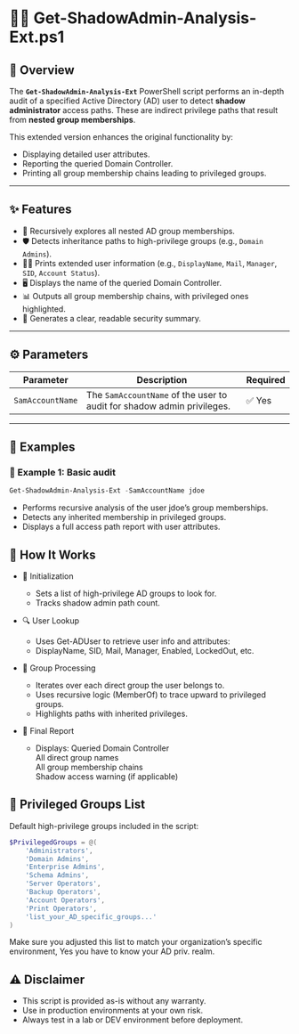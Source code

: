 # 🕵️‍♂️ Get-ShadowAdmin-Analysis-Ext.ps1

## 📘 Overview

The **`Get-ShadowAdmin-Analysis-Ext`** PowerShell script performs an in-depth audit of a specified Active Directory (AD) user to detect **shadow administrator** access paths. These are indirect privilege paths that result from **nested group memberships**.

This extended version enhances the original functionality by:

- Displaying detailed user attributes.
- Reporting the queried Domain Controller.
- Printing all group membership chains leading to privileged groups.

---

## ✨ Features

- 🔁 Recursively explores all nested AD group memberships.
- 🛡️ Detects inheritance paths to high-privilege groups (e.g., `Domain Admins`).
- 🧑‍💼 Prints extended user information (e.g., `DisplayName`, `Mail`, `Manager`, `SID`, `Account Status`).
- 🖥️ Displays the name of the queried Domain Controller.
- 📊 Outputs all group membership chains, with privileged ones highlighted.
- 🧾 Generates a clear, readable security summary.

---

## ⚙️ Parameters

| Parameter         | Description                                                             | Required |
|-------------------|-------------------------------------------------------------------------|----------|
| `SamAccountName`  | The `SamAccountName` of the user to audit for shadow admin privileges. | ✅ Yes   |

---

## 🚀 Examples

### 🔹 Example 1: Basic audit

```powershell
Get-ShadowAdmin-Analysis-Ext -SamAccountName jdoe
```

- Performs recursive analysis of the user jdoe’s group memberships.
- Detects any inherited membership in privileged groups.
- Displays a full access path report with user attributes.

## 🧠 How It Works

- 🔧 Initialization

  - Sets a list of high-privilege AD groups to look for.
  - Tracks shadow admin path count.

- 🔍 User Lookup
  - Uses Get-ADUser to retrieve user info and attributes:
  - DisplayName, SID, Mail, Manager, Enabled, LockedOut, etc.

- 🧱 Group Processing

  - Iterates over each direct group the user belongs to.
  - Uses recursive logic (MemberOf) to trace upward to privileged groups.
  - Highlights paths with inherited privileges.

- 📑 Final Report

  - Displays:
            Queried Domain Controller  
            All direct group names  
            All group membership chains  
            Shadow access warning (if applicable)  

## 🔐 Privileged Groups List

Default high-privilege groups included in the script:  

```powershell
$PrivilegedGroups = @(
    'Administrators',
    'Domain Admins',
    'Enterprise Admins',
    'Schema Admins',
    'Server Operators',
    'Backup Operators',
    'Account Operators',
    'Print Operators',
    'list_your_AD_specific_groups...'
)
```

Make sure you  adjusted this list to match your organization’s specific environment, Yes you have to know your AD priv. realm.

## ⚠️ Disclaimer

- This script is provided as-is without any warranty.
- Use in production environments at your own risk.
- Always test in a lab or DEV environment before deployment.
